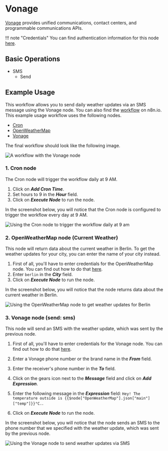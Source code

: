 # Vonage

[Vonage](https://vonage.com/) provides unified communications, contact centers, and programmable communications APIs.

!!! note "Credentials"
    You can find authentication information for this node [here](/integrations/credentials/vonage/).


## Basic Operations

* SMS
    * Send

## Example Usage

This workflow allows you to send daily weather updates via an SMS message using the Vonage node. You can also find the [workflow](https://n8n.io/workflows/723) on n8n.io. This example usage workflow uses the following nodes.
- [Cron](/integrations/core-nodes/n8n-nodes-base.cron/)
- [OpenWeatherMap](/integrations/nodes/n8n-nodes-base.openWeatherMap/)
- [Vonage]()

The final workflow should look like the following image.

![A workflow with the Vonage node](/_images/integrations/nodes/vonage/workflow.png)

### 1. Cron node

The Cron node will trigger the workflow daily at 9 AM.

1. Click on ***Add Cron Time***.
2. Set hours to 9 in the ***Hour*** field.
3. Click on ***Execute Node*** to run the node.

In the screenshot below, you will notice that the Cron node is configured to trigger the workflow every day at 9 AM.

![Using the Cron node to trigger the workflow daily at 9 am](/_images/integrations/nodes/vonage/cron_node.png)

### 2. OpenWeatherMap node (Current Weather)

This node will return data about the current weather in Berlin. To get the weather updates for your city, you can enter the name of your city instead.

1. First of all, you'll have to enter credentials for the OpenWeatherMap node. You can find out how to do that [here](/integrations/credentials/openWeatherMap/).
2. Enter `berlin` in the ***City*** field.
3. Click on ***Execute Node*** to run the node.

In the screenshot below, you will notice that the node returns data about the current weather in Berlin.

![Using the OpenWeatherMap node to get weather updates for Berlin](/_images/integrations/nodes/vonage/openweathermap_node.png)

### 3. Vonage node (send: sms)

This node will send an SMS with the weather update, which was sent by the previous node.

1. First of all, you'll have to enter credentials for the Vonage node. You can find out how to do that [here](/integrations/credentials/vonage/).
2. Enter a Vonage phone number or the brand name in the ***From*** field.
3. Enter the receiver's phone number in the ***To*** field.
4. Click on the gears icon next to the ***Message*** field and click on ***Add Expression***.

5. Enter the following message in the ***Expression*** field: `Hey! The temperature outside is {{$node["OpenWeatherMap"].json["main"]["temp"]}}°C.`.
6. Click on ***Execute Node*** to run the node.


In the screenshot below, you will notice that the node sends an SMS to the phone number that we specified with the weather update, which was sent by the previous node.

![Using the Vonage node to send weather updates via SMS](/_images/integrations/nodes/vonage/vonage_node.png)




